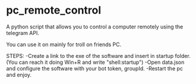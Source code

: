 # pc_remote_control

A python script that allows you to control a computer remotely using the telegram API.

You can use it on mainly for troll on friends PC.

STEPS:
-Create a link to the exe of the software and insert in startup folder. (You can reach it doing Win+R and write "shell:startup")
-Open data.json and configure the software with your bot token, groupId.
-Restart the pc and enjoy.
